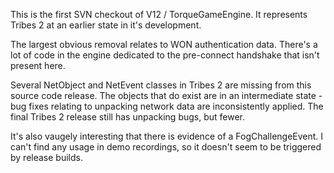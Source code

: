This is the first SVN checkout of V12 / TorqueGameEngine. It represents Tribes 2 at an earlier state in it's development.

The largest obvious removal relates to WON authentication data. There's a lot of code in the engine dedicated to the pre-connect handshake that isn't present here.

Several NetObject and NetEvent classes in Tribes 2 are missing from this source code release.
The objects that do exist are in an intermediate state - bug fixes relating to unpacking network data are inconsistently applied. The final Tribes 2 release still has unpacking bugs, but fewer.

It's also vaugely interesting that there is evidence of a FogChallengeEvent. I can't find any usage in demo recordings, so it doesn't seem to be triggered by release builds.
